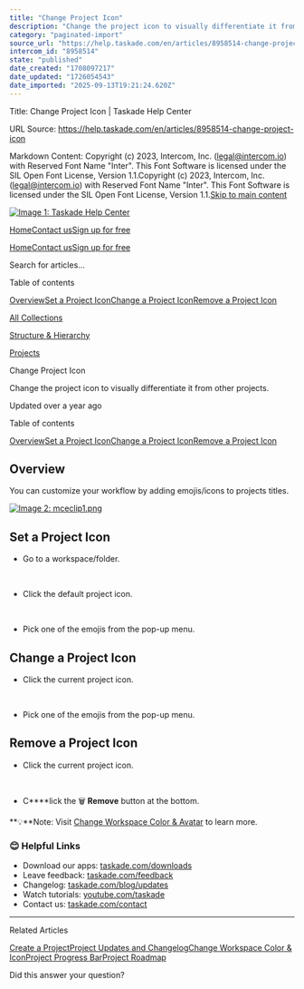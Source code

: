 ```yaml
---
title: "Change Project Icon"
description: "Change the project icon to visually differentiate it from other projects."
category: "paginated-import"
source_url: "https://help.taskade.com/en/articles/8958514-change-project-icon"
intercom_id: "8958514"
state: "published"
date_created: "1708097217"
date_updated: "1726054543"
date_imported: "2025-09-13T19:21:24.620Z"
---
```


Title: Change Project Icon | Taskade Help Center

URL Source: https://help.taskade.com/en/articles/8958514-change-project-icon

Markdown Content:
Copyright (c) 2023, Intercom, Inc. (legal@intercom.io) with Reserved Font Name "Inter". This Font Software is licensed under the SIL Open Font License, Version 1.1.Copyright (c) 2023, Intercom, Inc. (legal@intercom.io) with Reserved Font Name "Inter". This Font Software is licensed under the SIL Open Font License, Version 1.1.[Skip to main content](https://help.taskade.com/en/articles/8958514-change-project-icon#main-content)

[![Image 1: Taskade Help Center](https://downloads.intercomcdn.com/i/o/490280/d14603621e78c833c2d0e66f/2d1230f35f3009fff25b2989e93312a5.png)](https://help.taskade.com/en/)

[Home](https://www.taskade.com/)[Contact us](https://www.taskade.com/contact)[Sign up for free](https://www.taskade.com/signup)

[Home](https://www.taskade.com/)[Contact us](https://www.taskade.com/contact)[Sign up for free](https://www.taskade.com/signup)

Search for articles...

Table of contents

[Overview](https://help.taskade.com/en/articles/8958514-change-project-icon#h_3702824976)[Set a Project Icon](https://help.taskade.com/en/articles/8958514-change-project-icon#h_922832b7e6)[Change a Project Icon](https://help.taskade.com/en/articles/8958514-change-project-icon#h_7d2bf82222)[Remove a Project Icon](https://help.taskade.com/en/articles/8958514-change-project-icon#h_d69a6bf83a)

[All Collections](https://help.taskade.com/en/)

[Structure & Hierarchy](https://help.taskade.com/en/collections/8400809-structure-hierarchy)

[Projects](https://help.taskade.com/en/collections/8400812-projects)

Change Project Icon

Change the project icon to visually differentiate it from other projects.

Updated over a year ago

Table of contents

[Overview](https://help.taskade.com/en/articles/8958514-change-project-icon#h_3702824976)[Set a Project Icon](https://help.taskade.com/en/articles/8958514-change-project-icon#h_922832b7e6)[Change a Project Icon](https://help.taskade.com/en/articles/8958514-change-project-icon#h_7d2bf82222)[Remove a Project Icon](https://help.taskade.com/en/articles/8958514-change-project-icon#h_d69a6bf83a)

**Overview**
------------

You can customize your workflow by adding emojis/icons to projects titles.

[![Image 2: mceclip1.png](https://taskade.intercom-attachments-7.com/i/o/965375510/6d47bd25fecde6c75644980f/15928128420499?expires=1757792700&signature=df7529fecfd3f03170547f0ff0deaab53ba7715ffb2b220a5b8ab5209f374cd4&req=fSYiFc57mIBfFb4f3HP0gFYyfFJ4UwElGkUQUUR5o4j%2FiszzukbSo0nC8oHZ%0ACu9kSaUu0wuTSpM7Mw%3D%3D%0A)](https://taskade.intercom-attachments-7.com/i/o/965375510/6d47bd25fecde6c75644980f/15928128420499?expires=1757792700&signature=df7529fecfd3f03170547f0ff0deaab53ba7715ffb2b220a5b8ab5209f374cd4&req=fSYiFc57mIBfFb4f3HP0gFYyfFJ4UwElGkUQUUR5o4j%2FiszzukbSo0nC8oHZ%0ACu9kSaUu0wuTSpM7Mw%3D%3D%0A)

**Set a Project Icon**
----------------------

*   Go to a workspace/folder.

​

*   Click the default project icon.

​

*   Pick one of the emojis from the pop-up menu.

**Change a Project Icon**
-------------------------

*   Click the current project icon.

​

*   Pick one of the emojis from the pop-up menu.

**Remove a Project Icon**
-------------------------

*   Click the current project icon.

​

*   C**​**lick the 🗑 **Remove** button at the bottom.

**💡**Note: Visit [Change Workspace Color & Avatar](https://intercom.help/taskade/en/articles/8958583) to learn more.

### **😊 Helpful Links**

*   Download our apps: [taskade.com/downloads](https://taskade.com/downloads) 
*   Leave feedback: [taskade.com/feedback](https://taskade.com/feedback) 
*   Changelog: [taskade.com/blog/updates](https://taskade.com/blog/updates) 
*   Watch tutorials: [youtube.com/taskade](https://youtube.com/taskade) 
*   Contact us: [taskade.com/contact](https://taskade.com/contact) 

* * *

Related Articles

[Create a Project](https://help.taskade.com/en/articles/8958370-create-a-project)[Project Updates and Changelog](https://help.taskade.com/en/articles/8958435-project-updates-and-changelog)[Change Workspace Color & Icon](https://help.taskade.com/en/articles/8958492-change-workspace-color-icon)[Project Progress Bar](https://help.taskade.com/en/articles/8958499-project-progress-bar)[Project Roadmap](https://help.taskade.com/en/articles/8958506-project-roadmap)

Did this answer your question?
